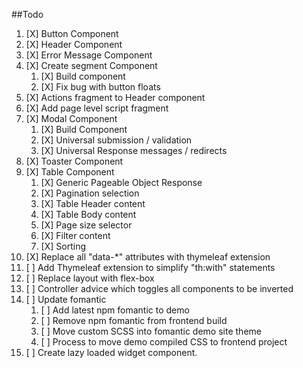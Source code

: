 
##Todo
1. [X] Button Component
1. [X] Header Component
1. [X] Error Message Component
1. [X] Create segment Component
   1. [X] Build component
   1. [X] Fix bug with button floats
1. [X] Actions fragment to Header component
1. [X] Add page level script fragment
1. [X] Modal Component
   1. [X] Build Component
   1. [X] Universal submission / validation
   1. [X] Universal Response messages / redirects
1. [X] Toaster Component
1. [X] Table Component
   1. [X] Generic Pageable Object Response
   1. [X] Pagination selection
   1. [X] Table Header content
   1. [X] Table Body content
   1. [X] Page size selector
   1. [X] Filter content
   1. [X] Sorting
1. [X] Replace all "data-*" attributes with thymeleaf extension
1. [ ] Add Thymeleaf extension to simplify "th:with" statements
1. [ ] Replace layout with flex-box 
1. [ ] Controller advice which toggles all components to be inverted
1. [ ] Update fomantic
   1. [ ] Add latest npm fomantic to demo
   1. [ ] Remove npm fomantic from frontend build
   1. [ ] Move custom SCSS into fomantic demo site theme
   1. [ ] Process to move demo compiled CSS to frontend project
1. [ ] Create lazy loaded widget component.